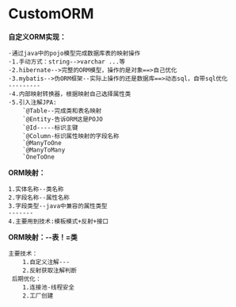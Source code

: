 # CustomORM

**自定义ORM实现：**

    ·通过java中的pojo模型完成数据库表的映射操作
    ·1.手动方式：string-->varchar ...等
    ·2.hibernate-->完整的ORM模型，操作的是对象==>自己优化
    ·3.mybatis-->伪ORM框架--实际上操作的还是数据库==>动态sql，自带sql优化
    ---------
    ·4.内部映射转换器，根据映射自己选择属性类
    ·5.引入注解JPA:
        `@Table--完成类和表名映射
        `@Entity-告诉ORM这是POJO
        `@Id-----标识主键
        `@Column-标识属性映射的字段名称
        `@ManyToOne
        `@ManyToMany
        `OneToOne
        
**ORM映射：**
    
    1.实体名称--类名称
    2.字段名称--属性名称
    3.字段类型--java中兼容的属性类型
    -------
    4.主要用到技术:模板模式+反射+接口

**ORM映射：--表！=类**

    主要技术：
        1.自定义注解---
        2.反射获取注解判断
     后期优化：
        1.连接池-线程安全
        2.工厂创建    

    

    

    
